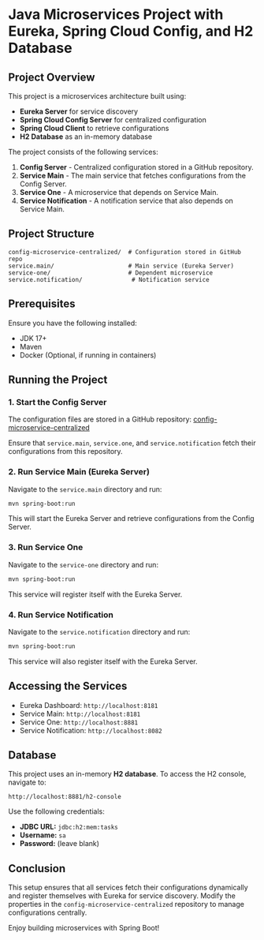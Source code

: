 # Java Microservices Project with Eureka, Spring Cloud Config, and H2 Database

## Project Overview
This project is a microservices architecture built using:
- **Eureka Server** for service discovery
- **Spring Cloud Config Server** for centralized configuration
- **Spring Cloud Client** to retrieve configurations
- **H2 Database** as an in-memory database

The project consists of the following services:
1. **Config Server** - Centralized configuration stored in a GitHub repository.
2. **Service Main** - The main service that fetches configurations from the Config Server.
3. **Service One** - A microservice that depends on Service Main.
4. **Service Notification** - A notification service that also depends on Service Main.

## Project Structure
```
config-microservice-centralized/  # Configuration stored in GitHub repo
service.main/                     # Main service (Eureka Server)
service-one/                      # Dependent microservice
service.notification/              # Notification service
```

## Prerequisites
Ensure you have the following installed:
- JDK 17+
- Maven
- Docker (Optional, if running in containers)

## Running the Project

### 1. Start the Config Server
The configuration files are stored in a GitHub repository:
[config-microservice-centralized](https://github.com/GabrielNunes12/config-microservice-centralized)

Ensure that `service.main`, `service.one`, and `service.notification` fetch their configurations from this repository.

### 2. Run **Service Main** (Eureka Server)
Navigate to the `service.main` directory and run:
```sh
mvn spring-boot:run
```
This will start the Eureka Server and retrieve configurations from the Config Server.

### 3. Run **Service One**
Navigate to the `service-one` directory and run:
```sh
mvn spring-boot:run
```
This service will register itself with the Eureka Server.

### 4. Run **Service Notification**
Navigate to the `service.notification` directory and run:
```sh
mvn spring-boot:run
```
This service will also register itself with the Eureka Server.

## Accessing the Services
- Eureka Dashboard: `http://localhost:8181`
- Service Main: `http://localhost:8181`
- Service One: `http://localhost:8881`
- Service Notification: `http://localhost:8082`

## Database
This project uses an in-memory **H2 database**.
To access the H2 console, navigate to:
```
http://localhost:8881/h2-console
```
Use the following credentials:
- **JDBC URL:** `jdbc:h2:mem:tasks`
- **Username:** `sa`
- **Password:** (leave blank)

## Conclusion
This setup ensures that all services fetch their configurations dynamically and register themselves with Eureka for service discovery. Modify the properties in the `config-microservice-centralized` repository to manage configurations centrally.

Enjoy building microservices with Spring Boot!

